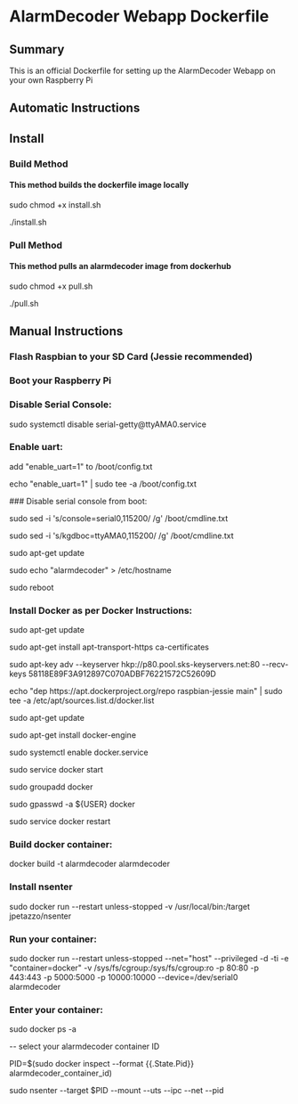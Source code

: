 # AlarmDecoder Webapp Dockerfile

## Summary
This is an official Dockerfile for setting up the AlarmDecoder Webapp on your own Raspberry Pi

## Automatic Instructions

## Install

### Build Method

#### This method builds the dockerfile image locally

<p>sudo chmod +x install.sh</p>

<p>./install.sh</p>

### Pull Method

#### This method pulls an alarmdecoder image from dockerhub

<p>sudo chmod +x pull.sh</p>

<p>./pull.sh</p>


## Manual Instructions

### Flash Raspbian to your SD Card (Jessie recommended)

### Boot your Raspberry Pi

### Disable Serial Console: 

<p>sudo systemctl disable serial-getty@ttyAMA0.service</p>

### Enable uart: 

<p>add "enable_uart=1" to /boot/config.txt</p>
<p>echo "enable_uart=1" | sudo tee -a /boot/config.txt</p>
### Disable serial console from boot:  

<p>sudo sed -i 's/console=serial0,115200/ /g' /boot/cmdline.txt</p>

<p>sudo sed -i 's/kgdboc=ttyAMA0,115200/ /g' /boot/cmdline.txt</p>

<p>sudo apt-get update</p>

<p>sudo echo "alarmdecoder" > /etc/hostname</p>

<p>sudo reboot</p>

### Install Docker as per Docker Instructions:

<p>sudo apt-get update</p>

<p>sudo apt-get install apt-transport-https ca-certificates</p>

<p>sudo apt-key adv --keyserver hkp://p80.pool.sks-keyservers.net:80 --recv-keys 58118E89F3A912897C070ADBF76221572C52609D</p>

<p>echo "dep https://apt.dockerproject.org/repo raspbian-jessie main" | sudo tee -a /etc/apt/sources.list.d/docker.list</p>

<p>sudo apt-get update</p>

<p>sudo apt-get install docker-engine</p>

<p>sudo systemctl enable docker.service</p>

<p>sudo service docker start</p>

<p>sudo groupadd docker</p>

<p>sudo gpasswd -a ${USER} docker</p>

<p>sudo service docker restart</p>

### Build docker container: 

<p>docker build -t alarmdecoder alarmdecoder</p>

### Install nsenter

<p>sudo docker run --restart unless-stopped -v /usr/local/bin:/target jpetazzo/nsenter</p>

### Run your container: 

<p>sudo docker run --restart unless-stopped --net="host" --privileged -d -ti -e "container=docker" -v /sys/fs/cgroup:/sys/fs/cgroup:ro -p 80:80 -p 443:443 -p 5000:5000 -p 10000:10000 --device=/dev/serial0 alarmdecoder</p>

### Enter your container:

<p>sudo docker ps -a</p> -- select your alarmdecoder container ID

<p>PID=$(sudo docker inspect --format {{.State.Pid}} alarmdecoder_container_id)</p>

<p>sudo nsenter --target $PID --mount --uts --ipc --net --pid</p>
